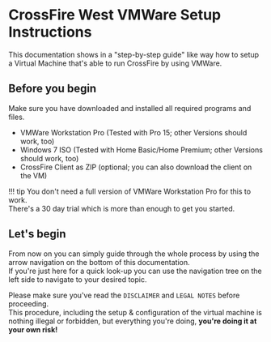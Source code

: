 # CrossFire West VMWare Setup Instructions

This documentation shows in a "step-by-step guide" like way how to setup a Virtual Machine that's able to run CrossFire by using VMWare.  

## Before you begin

Make sure you have downloaded and installed all required programs and files.  

- VMWare Workstation Pro (Tested with Pro 15; other Versions should work, too)
- Windows 7 ISO (Tested with Home Basic/Home Premium; other Versions should work, too)
- CrossFire Client as ZIP (optional; you can also download the client on the VM)

!!! tip
    You don't need a full version of VMWare Workstation Pro for this to work.  
    There's a 30 day trial which is more than enough to get you started.  

## Let's begin

From now on you can simply guide through the whole process by using the arrow navigation on the bottom of this documentation.  
If you're just here for a quick look-up you can use the navigation tree on the left side to navigate to your desired topic.  

Please make sure you've read the `DISCLAIMER` and `LEGAL NOTES` before proceeding.  
This procedure, including the setup & configuration of the virtual machine is nothing illegal or forbidden, but everything you're doing, **you're doing it at your own risk!** 

